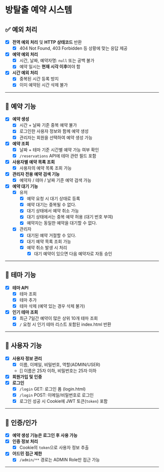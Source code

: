 # 방탈출 예약 시스템

## ✅ 예외 처리

- [x] **전역 예외 처리** 및 **HTTP 상태코드** 반환
    - [x] 404 Not Found, 403 Forbidden 등 상황에 맞는 응답 제공
- [x] **예약 예외 처리**
    - [x] 시간, 날짜, 예약자명: `null` 또는 공백 불가
    - [x] 예약 일시는 **현재 시각 이후**여야 함
- [x] **시간 예외 처리**
    - [x] 중복된 시간 등록 방지
    - [x] 이미 예약된 시간 삭제 불가

---

## 📅 예약 기능

- [x] **예약 생성**
    - [x] 시간 + 날짜 기준 중복 예약 불가
    - [x] 로그인한 사용자 정보와 함께 예약 생성
    - [x] 관리자는 회원을 선택하여 예약 생성 가능
- [x] **예약 조회**
    - [x] 날짜 + 테마 기준 시간별 예약 가능 여부 확인
    - [x] `/reservations` API에 테마 관련 필드 포함
- [x] **사용자별 예약 목록 조회**
    - [x] 사용자의 예약 목록 조회 가능
- [x] **관리자 전용 예약 검색 기능**
    - [x] 예약자 / 테마 / 날짜 기준 예약 검색 가능
- [x] **예약 대기 기능**
    - [x] 유저
        - [x] 예약 요청 시 대기 상태로 등록
        - [x] 예약 대기는 중복될 수 없다.
        - [x] 대기 상태에서 예약 취소 가능
        - [x] 대기 상태에서는 중복 예약 허용 (대기 번호 부여)
        - [x] 예약자는 동일한 예약을 대기할 수 없다.
    - [x] 관리자
        - [x] 대기된 예약 거절할 수 있다.
        - [x] 대기 예약 목록 조회 가능
        - [x] 예약 취소 발생 시 처리
            - [x] 대기 예약이 있으면 다음 예약자로 자동 승인

---

## 🎨 테마 기능

- [x] **테마 API**
    - [x] 테마 조회
    - [x] 테마 추가
    - [x] 테마 삭제 (예약 있는 경우 삭제 불가)
- [x] **인기 테마 조회**
    - [x] 최근 7일간 예약이 많은 상위 10개 테마 조회
    - [x] `/` 요청 시 인기 테마 리스트 포함된 index.html 반환

---

## 👤 사용자 기능

- [x] **사용자 정보 관리**
    - [x] 이름, 이메일, 비밀번호, 역할(ADMIN/USER)
    - [] 이름은 25자 이하, 비밀번호는 25자 이하
- [x] **회원가입 및 인증**
- [x] **로그인**
    - [x] `/login` GET: 로그인 폼 (login.html)
    - [x] `/login` POST: 이메일/비밀번호로 로그인
    - [x] 로그인 성공 시 Cookie에 JWT 토큰(`token`) 포함

---

## 🔐 인증/인가

- [x] **예약 생성 기능은 로그인 후 사용 가능**
- [x] **인증 정보 처리**
    - [x] Cookie의 `token`으로 사용자 정보 추출
- [x] **어드민 접근 제한**
    - [x] `/admin/**` 경로는 ADMIN Role만 접근 가능

---

